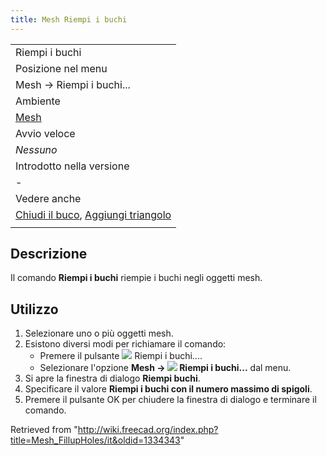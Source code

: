 ```yaml
---
title: Mesh Riempi i buchi
---
```


|                                                                                                                                          |
| ---------------------------------------------------------------------------------------------------------------------------------------- |
| Riempi i buchi                                                                                                                           |
| Posizione nel menu                                                                                                                       |
| Mesh → Riempi i buchi...                                                                                                                 |
| Ambiente                                                                                                                                 |
| [Mesh](/Mesh_Workbench/it "Mesh Workbench/it")                                                                                           |
| Avvio veloce                                                                                                                             |
| _Nessuno_                                                                                                                                |
| Introdotto nella versione                                                                                                                |
| -                                                                                                                                        |
| Vedere anche                                                                                                                             |
| [Chiudi il buco](/Mesh_FillInteractiveHole/it "Mesh FillInteractiveHole/it"), [Aggiungi triangolo](/Mesh_AddFacet/it "Mesh AddFacet/it") |
|                                                                                                                                          |

## Descrizione

Il comando **Riempi i buchi** riempie i buchi negli oggetti mesh.

## Utilizzo

1. Selezionare uno o più oggetti mesh.
2. Esistono diversi modi per richiamare il comando:
   - Premere il pulsante ![](/images/Mesh_FillupHoles.svg) Riempi i buchi....
   - Selezionare l'opzione **Mesh → ![](/images/Mesh_FillupHoles.svg) Riempi i buchi...** dal menu.
3. Si apre la finestra di dialogo **Riempi buchi**.
4. Specificare il valore **Riempi i buchi con il numero massimo di spigoli**.
5. Premere il pulsante OK per chiudere la finestra di dialogo e terminare il comando.

Retrieved from "<http://wiki.freecad.org/index.php?title=Mesh_FillupHoles/it&oldid=1334343>"
